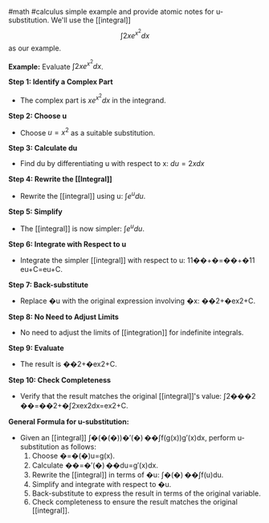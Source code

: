 #math #calculus 
simple example and provide atomic notes for u-substitution. We'll use the [[integral]] $$\int 2xe^{x^2}dx$$ as our example.

**Example:** Evaluate $\int 2xe^{x^2}dx$.

**Step 1: Identify a Complex Part**

- The complex part is $xe^{x^2}dx$ in the integrand.

**Step 2: Choose u**

- Choose $u=x^2$ as a suitable substitution.

**Step 3: Calculate du**

- Find du by differentiating u with respect to x: $du=2xdx$

**Step 4: Rewrite the [[Integral]]**

- Rewrite the [[integral]] using u: $\int e^u du$.

**Step 5: Simplify**

- The [[integral]] is now simpler: $\int e^u du$.

**Step 6: Integrate with Respect to u**

- Integrate the simpler [[integral]] with respect to u: 11��+�=��+�11​eu+C=eu+C.

**Step 7: Back-substitute**

- Replace �u with the original expression involving �x: ��2+�ex2+C.

**Step 8: No Need to Adjust Limits**

- No need to adjust the limits of [[integration]] for indefinite integrals.

**Step 9: Evaluate**

- The result is ��2+�ex2+C.

**Step 10: Check Completeness**

- Verify that the result matches the original [[integral]]'s value: ∫2���2 ��=��2+�∫2xex2dx=ex2+C.

**General Formula for u-substitution:**

- Given an [[integral]] ∫�(�(�))�′(�) ��∫f(g(x))g′(x)dx, perform u-substitution as follows:
    1. Choose �=�(�)u=g(x).
    2. Calculate ��=�′(�) ��du=g′(x)dx.
    3. Rewrite the [[integral]] in terms of �u: ∫�(�) ��∫f(u)du.
    4. Simplify and integrate with respect to �u.
    5. Back-substitute to express the result in terms of the original variable.
    6. Check completeness to ensure the result matches the original [[integral]].